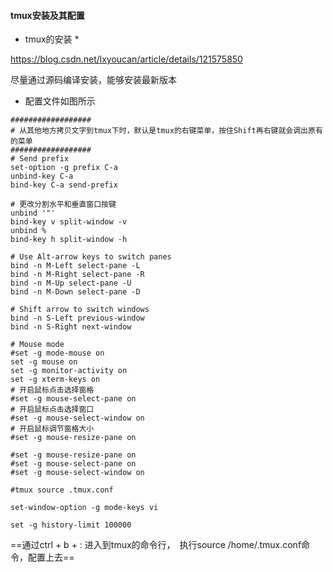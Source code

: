 #### tmux安装及其配置

* tmux的安装 *

https://blog.csdn.net/lxyoucan/article/details/121575850

尽量通过源码编译安装，能够安装最新版本


* 配置文件如图所示

```shell
##################
# 从其他地方拷贝文字到tmux下时，默认是tmux的右键菜单，按住Shift再右键就会调出原有的菜单
##################
# Send prefix
set-option -g prefix C-a
unbind-key C-a
bind-key C-a send-prefix

# 更改分割水平和垂直窗口按键
unbind '"'
bind-key v split-window -v
unbind %
bind-key h split-window -h

# Use Alt-arrow keys to switch panes 
bind -n M-Left select-pane -L 
bind -n M-Right select-pane -R 
bind -n M-Up select-pane -U 
bind -n M-Down select-pane -D

# Shift arrow to switch windows
bind -n S-Left previous-window
bind -n S-Right next-window

# Mouse mode
#set -g mode-mouse on
set -g mouse on
set -g monitor-activity on
set -g xterm-keys on
# 开启鼠标点击选择窗格
#set -g mouse-select-pane on
# 开启鼠标点击选择窗口
#set -g mouse-select-window on
# 开启鼠标调节窗格大小
#set -g mouse-resize-pane on

#set -g mouse-resize-pane on
#set -g mouse-select-pane on
#set -g mouse-select-window on

#tmux source .tmux.conf

set-window-option -g mode-keys vi

set -g history-limit 100000
```

==通过ctrl + b + : 进入到tmux的命令行，　执行source /home/.tmux.conf命令，配置上去==

